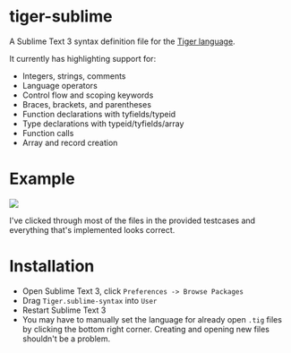 tiger-sublime
==

A Sublime Text 3 syntax definition file for the [Tiger language](http://www.cs.tufts.edu/comp/181/tiger.html).

It currently has highlighting support for:

- Integers, strings, comments
- Language operators
- Control flow and scoping keywords
- Braces, brackets, and parentheses
- Function declarations with tyfields/typeid
- Type declarations with typeid/tyfields/array
- Function calls
- Array and record creation

Example
==

![](https://i.imgur.com/yKZLMOi.png)

I've clicked through most of the files in the provided testcases and everything that's implemented looks correct.

Installation
==

* Open Sublime Text 3, click `Preferences -> Browse Packages`
* Drag `Tiger.sublime-syntax` into `User`
* Restart Sublime Text 3
* You may have to manually set the language for already open `.tig` files by clicking the bottom right corner. Creating and opening new files shouldn't be a problem.